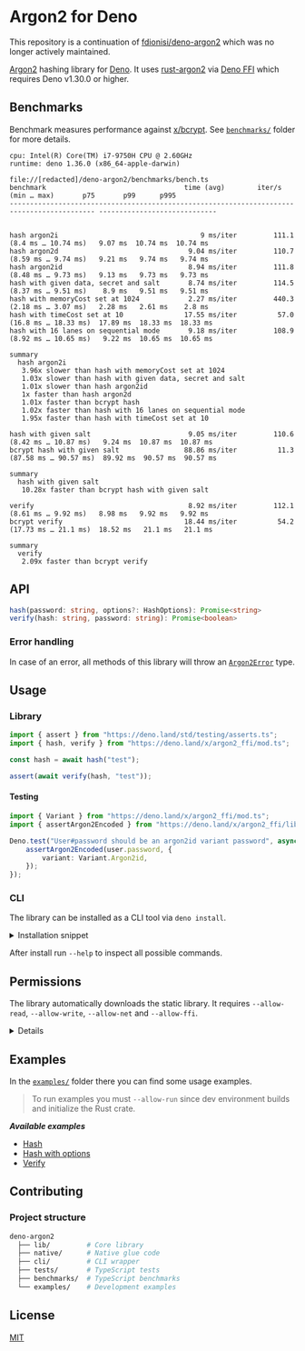 # Argon2 for Deno

This repository is a continuation of
[fdionisi/deno-argon2](https://github.com/fdionisi/deno-argon2) which was no
longer actively maintained.

[Argon2](https://github.com/P-H-C/phc-winner-argon2) hashing library for
[Deno](https://deno.land). It uses
[rust-argon2](https://github.com/sru-systems/rust-argon2) via
[Deno FFI](https://deno.land/manual@v1.30.0/runtime/ffi_api) which requires Deno
v1.30.0 or higher.

## Benchmarks

Benchmark measures performance against [x/bcrypt](https://deno.land/x/bcrypt).
See [`benchmarks/`](benchmarks/) folder for more details.

```
cpu: Intel(R) Core(TM) i7-9750H CPU @ 2.60GHz
runtime: deno 1.36.0 (x86_64-apple-darwin)

file://[redacted]/deno-argon2/benchmarks/bench.ts
benchmark                                  time (avg)        iter/s             (min … max)       p75       p99      p995
------------------------------------------------------------------------------------------- -----------------------------


hash argon2i                                   9 ms/iter         111.1     (8.4 ms … 10.74 ms)   9.07 ms  10.74 ms  10.74 ms
hash argon2d                                9.04 ms/iter         110.7     (8.59 ms … 9.74 ms)   9.21 ms   9.74 ms   9.74 ms
hash argon2id                               8.94 ms/iter         111.8     (8.48 ms … 9.73 ms)   9.13 ms   9.73 ms   9.73 ms
hash with given data, secret and salt       8.74 ms/iter         114.5     (8.37 ms … 9.51 ms)    8.9 ms   9.51 ms   9.51 ms
hash with memoryCost set at 1024            2.27 ms/iter         440.3     (2.18 ms … 3.07 ms)   2.28 ms   2.61 ms    2.8 ms
hash with timeCost set at 10               17.55 ms/iter          57.0    (16.8 ms … 18.33 ms)  17.89 ms  18.33 ms  18.33 ms
hash with 16 lanes on sequential mode       9.18 ms/iter         108.9    (8.92 ms … 10.65 ms)   9.22 ms  10.65 ms  10.65 ms

summary
  hash argon2i
   3.96x slower than hash with memoryCost set at 1024
   1.03x slower than hash with given data, secret and salt
   1.01x slower than hash argon2id
   1x faster than hash argon2d
   1.01x faster than bcrypt hash
   1.02x faster than hash with 16 lanes on sequential mode
   1.95x faster than hash with timeCost set at 10

hash with given salt                        9.05 ms/iter         110.6    (8.42 ms … 10.87 ms)   9.24 ms  10.87 ms  10.87 ms
bcrypt hash with given salt                88.86 ms/iter          11.3   (87.58 ms … 90.57 ms)  89.92 ms  90.57 ms  90.57 ms

summary
  hash with given salt
   10.28x faster than bcrypt hash with given salt

verify                                      8.92 ms/iter         112.1     (8.61 ms … 9.92 ms)   8.98 ms   9.92 ms   9.92 ms
bcrypt verify                              18.44 ms/iter          54.2    (17.73 ms … 21.1 ms)  18.52 ms   21.1 ms   21.1 ms

summary
  verify
   2.09x faster than bcrypt verify
```

## API

```ts
hash(password: string, options?: HashOptions): Promise<string>
verify(hash: string, password: string): Promise<boolean>
```

### Error handling

In case of an error, all methods of this library will throw an
[`Argon2Error`](lib/error.ts) type.

## Usage

### Library

```ts
import { assert } from "https://deno.land/std/testing/asserts.ts";
import { hash, verify } from "https://deno.land/x/argon2_ffi/mod.ts";

const hash = await hash("test");

assert(await verify(hash, "test"));
```

#### Testing

```ts
import { Variant } from "https://deno.land/x/argon2_ffi/mod.ts";
import { assertArgon2Encoded } from "https://deno.land/x/argon2_ffi/lib/testing.ts";

Deno.test("User#password should be an argon2id variant password", async () => {
	assertArgon2Encoded(user.password, {
		variant: Variant.Argon2id,
	});
});
```

### CLI

The library can be installed as a CLI tool via `deno install`.

<details>

<summary>Installation snippet</summary>

    ```sh
    deno install \
      -A \
      --unstable \
      argon2 https://deno.land/x/argon2_ffi/cli/argon2.ts
    ```

</details>

After install run `--help` to inspect all possible commands.

## Permissions

The library automatically downloads the static library. It requires
`--allow-read`, `--allow-write`, `--allow-net` and `--allow-ffi`.

<details>

    ```sh
    deno \
      --allow-read \
      --allow-write \
      --allow-net \
      --allow-ffi \
      --unstable \
      mod.ts
    ```

</details>

## Examples

In the [`examples/`](examples/) folder there you can find some usage examples.

> To run examples you must `--allow-run` since dev environment builds and
> initialize the Rust crate.

_**Available examples**_

- [Hash](examples/hash.ts)
- [Hash with options](examples/hash-with-options.ts)
- [Verify](examples/verify.ts)

## Contributing

### Project structure

```sh
deno-argon2
  ├── lib/         # Core library
  ├── native/      # Native glue code
  ├── cli/         # CLI wrapper
  ├── tests/       # TypeScript tests
  ├── benchmarks/  # TypeScript benchmarks
  └── examples/    # Development examples
```

## License

[MIT](LICENSE)
